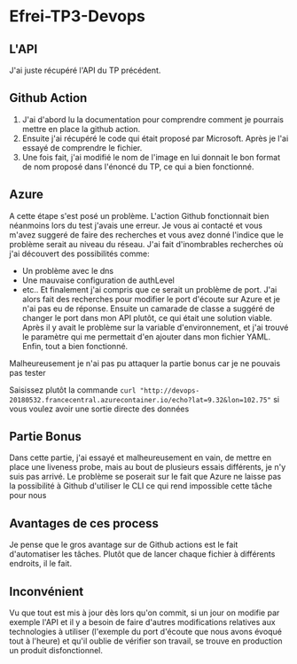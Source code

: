 # Efrei-TP3-Devops

## L'API
J'ai juste récupéré l'API du TP précédent.

## Github Action
1. J'ai d'abord lu la documentation pour comprendre comment je pourrais mettre en place la github action. 
2. Ensuite j'ai récupéré le code qui était proposé par Microsoft. Après je l'ai essayé de comprendre le fichier.
3. Une fois fait, j'ai modifié le nom de l'image en lui donnait le bon format de nom proposé dans l'énoncé du TP, ce qui a bien fonctionné.

## Azure
A cette étape s'est posé un problème. L'action Github fonctionnait bien néanmoins lors du test j'avais une erreur.
Je vous ai contacté et vous m'avez suggeré de faire des recherches et vous avez donné l'indice que le problème serait au niveau du réseau.
J'ai fait d'inombrables recherches où j'ai découvert des possibilités comme:
* Un problème avec le dns
* Une mauvaise configuration de authLevel
* etc..
Et finalement j'ai compris que ce serait un problème de port. J'ai alors fait des recherches pour modifier le port d'écoute sur Azure et je n'ai pas eu de réponse.
Ensuite un camarade de classe a suggéré de changer le port dans mon API plutôt, ce qui était une solution viable.
Après il y avait le problème sur la variable d'environnement, et j'ai trouvé le paramètre qui me permettait d'en ajouter dans mon fichier YAML.
Enfin, tout a bien fonctionné.

Malheureusement je n'ai pas pu attaquer la partie bonus car je ne pouvais pas tester 

Saisissez plutôt la commande ```curl "http://devops-20180532.francecentral.azurecontainer.io/echo?lat=9.32&lon=102.75"``` si vous voulez avoir une sortie directe des données

## Partie Bonus
Dans cette partie, j'ai essayé et malheureusement en vain, de mettre en place une liveness probe, mais au bout de plusieurs essais différents, je n'y suis pas arrivé. Le problème se poserait sur le fait que Azure ne laisse pas la possibilité à Github d'utiliser le CLI ce qui rend impossible cette tâche pour nous


## Avantages de ces process
Je pense que le gros avantage sur de Github actions est le fait d'automatiser les tâches. Plutôt que de lancer chaque fichier à différents endroits, il le fait.

## Inconvénient
Vu que tout est mis à jour dès lors qu'on commit, si un jour on modifie par exemple l'API et il y a besoin de faire d'autres modifications relatives aux technologies à utiliser (l'exemple du port d'écoute que nous avons évoqué tout à l'heure) et qu'il oublie de vérifier son travail, se trouve en production un produit disfonctionnel.
